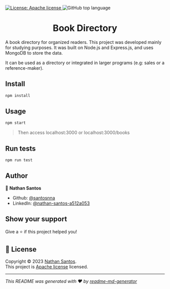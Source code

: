 <p>
  <a href="./LICENSE" target="_blank">
    <img alt="License: Apache license" src="https://img.shields.io/badge/License-Apache license-yellow.svg" />
  </a>
  <img alt="GitHub top language" src="https://img.shields.io/github/languages/top/santosnna/book-directory">
</p>

<h1 align="center">Book Directory</h1>

<p>
 A book directory for organized readers. This project was developed mainly for studying purposes. It was built on Node.js and Express.js, and uses MongoDB to store the data.

 It can be used as a directory or integrated in larger programs (e.g: sales or a reference-maker).
</p>

## Install

```sh
npm install
```

## Usage

```sh
npm start
```
> Then access localhost:3000 or localhost:3000/books

## Run tests

```sh
npm run test
```

## Author

👤 **Nathan Santos**

- Github: [@santosnna](https://github.com/santosnna)
- LinkedIn: [@nathan-santos-a512a053](https://linkedin.com/in/nathan-santos-a512a053)

## Show your support

Give a ⭐️ if this project helped you!

## 📝 License

Copyright © 2023 [Nathan Santos](https://github.com/santosnna).<br />
This project is [Apache license](./LICENSE) licensed.

---

_This README was generated with ❤️ by [readme-md-generator](https://github.com/kefranabg/readme-md-generator)_
